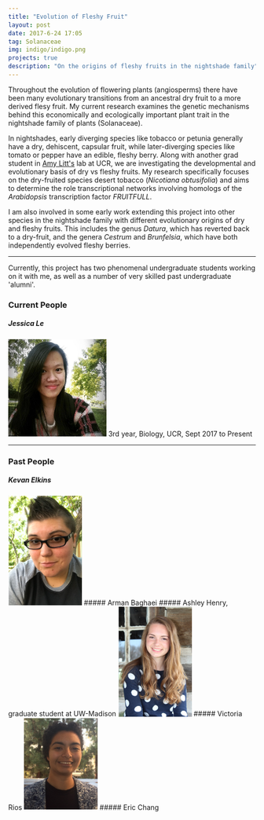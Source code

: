 ```yaml
---
title: "Evolution of Fleshy Fruit"
layout: post
date: 2017-6-24 17:05
tag: Solanaceae
img: indigo/indigo.png
projects: true
description: "On the origins of fleshy fruits in the nightshade family"
---
```


Throughout the evolution of flowering plants (angiosperms) there have been many evolutionary transitions from an ancestral dry fruit to a more derived flesy fruit. My current research examines the genetic mechanisms behind this economically and ecologically important plant trait in the nightshade family of plants (Solanaceae).

In nightshades, early diverging species like tobacco or petunia generally have a dry, dehiscent, capsular fruit, while later-diverging species like tomato or pepper have an edible, fleshy berry. Along with another grad student in [Amy Litt's](https://plantbiology.ucr.edu/people/faculty/litt.html) lab at UCR, we are investigating the developmental and evolutionary basis of dry vs fleshy fruits. My research specifically focuses on the dry-fruited species desert tobacco (<em>Nicotiana obtusifolia</em>) and aims to determine the role transcriptional networks involving homologs of the <em>Arabidopsis</em> transcription factor <em>FRUITFULL</em>.

I am also involved in some early work extending this project into other species in the nightshade family with different evolutionary origins of dry and fleshy fruits. This includes the genus <em>Datura</em>, which has reverted back to a dry-fruit, and the genera <em>Cestrum</em> and <em>Brunfelsia</em>, which have both independently evolved fleshy berries.

---

Currently, this project has two phenomenal undergraduate students working on it with me, as well as a number of very skilled past undergraduate 'alumni'.

### Current People

##### Jessica Le
<img src="../assets/images/File Nov 15, 1 50 57 PM.jpeg" alt="Jessica Le" width="200"/>
3rd year, Biology, UCR, Sept 2017 to Present

---
### Past People

##### Kevan Elkins
<img src="../assets/images/Kevan Elkins.png" alt="Kevan Elkins" width="150"/>
##### Arman Baghaei
##### Ashley Henry, graduate student at UW-Madison
<img src="../assets/images/Ashley Henry.png" alt="Ashley Henry" width="150"/>
##### Victoria Rios
<img src="../assets/images/VictoriaRios.jpg" alt="Victoria Rios" width="150"/>
##### Eric Chang




